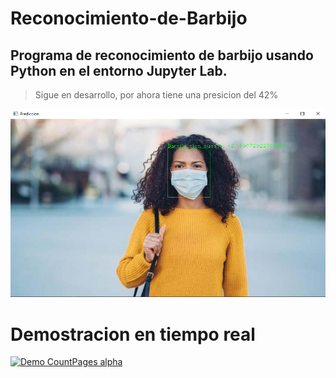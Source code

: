 # Reconocimiento-de-Barbijo
## Programa de reconocimiento de barbijo usando Python en el entorno Jupyter Lab.

> Sigue en desarrollo, por ahora tiene una presicion del 42% 

![Imagen demostrativa de presicion](https://raw.githubusercontent.com/PatricioBordon/Reconocimiento-de-Barbijo/main/test.png)

# Demostracion en tiempo real
[![Demo CountPages alpha](https://share.gifyoutube.com/KzB6Gb.gif)](https://www.youtube.com/watch?v=ek1j272iAmc)
